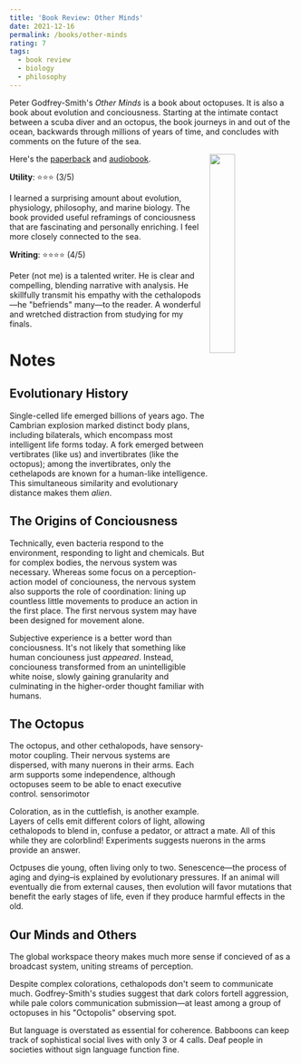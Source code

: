 ```yaml
---
title: 'Book Review: Other Minds'
date: 2021-12-16
permalink: /books/other-minds
rating: 7
tags:
  - book review
  - biology
  - philosophy
---
```


Peter Godfrey-Smith's *Other Minds* is a book about octopuses. It is also a book about evolution and conciousness. Starting at the intimate contact between a scuba diver and an octopus, the book journeys in and out of the ocean, backwards through millions of years of time, and concludes with comments on the future of the sea.


<img align="right" width="30%" src="https://images-na.ssl-images-amazon.com/images/I/91YUsUgrF8L.jpg">

Here's the [paperback](https://www.amazon.com/Other-Minds-Peter-Godfrey-Smith-audiobook/dp/B06WW5K91W/ref=sr_1_1?crid=2WUUFTW4LN57V&keywords=other+minds&qid=1638952235&sprefix=other+minds%2Caps%2C395&sr=8-1) and [audiobook](https://www.audible.com/pd/Other-Minds-Audiobook/B06X9DK32S).

**Utility**: ⭐⭐⭐ (3/5)

I learned a surprising amount about evolution, physiology, philosophy, and marine biology. The book provided useful reframings of conciousness that are fascinating and personally enriching. I feel more closely connected to the sea.

**Writing**: ⭐⭐⭐⭐ (4/5)

Peter (not me) is a talented writer. He is clear and compelling, blending narrative with analysis. He skillfully transmit his empathy with the cethalopods—he "befriends" many—to the reader. A wonderful and wretched distraction from studying for my finals.

Notes
===

## Evolutionary History

Single-celled life emerged billions of years ago. The Cambrian explosion marked distinct body plans, including bilaterals, which encompass most intelligent life forms today. A fork emerged between vertibrates (like us) and invertibrates (like the octopus); among the invertibrates, only the cethelapods are known for a human-like intelligence. This simultaneous similarity and evolutionary distance makes them *alien*.

## The Origins of Conciousness

Technically, even bacteria respond to the environment, responding to light and chemicals. But for complex bodies, the nervous system was necessary. Whereas some focus on a perception-action model of conciouness, the nervous system also supports the role of coordination: lining up countless little movements to produce an action in the first place. The first nervous system may have been designed for movement alone.

Subjective experience is a better word than conciousness. It's not likely that something like human conciouness just *appeared*. Instead, conciouness transformed from an unintelligible white noise, slowly gaining granularity and culminating in the higher-order thought familiar with humans.

## The Octopus

The octopus, and other cethalopods, have sensory-motor coupling. Their nervous systems are dispersed, with many nuerons in their arms. Each arm supports some independence, although octopuses seem to be able to enact executive control.
sensorimotor

Coloration, as in the cuttlefish, is another example. Layers of cells emit different colors of light, allowing cethalopods to blend in, confuse a pedator, or attract a mate. All of this while they are colorblind! Experiments suggests nuerons in the arms provide an answer.

Octpuses die young, often living only to two. Senescence—the process of aging and dying–is explained by evolutionary pressures. If an animal will eventually die from external causes, then evolution will favor mutations that benefit the early stages of life, even if they produce harmful effects in the old.

## Our Minds and Others

The global workspace theory makes much more sense if concieved of as a broadcast system, uniting streams of perception.

Despite complex colorations, cethalopods don't seem to communicate much. Godfrey-Smith's studies suggest that dark colors fortell aggression, while pale colors communication submission—at least among a group of octopuses in his "Octopolis" observing spot.

But language is overstated as essential for coherence. Babboons can keep track of sophistical social lives with only 3 or 4 calls. Deaf people in societies without sign language function fine.